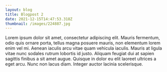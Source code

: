 ```yaml
---
layout: blog
title: Blogpost 2
date: 2021-12-15T14:47:53.318Z
thumbnail: /images/224887.jpg
---
```

Lorem ipsum dolor sit amet, consectetur adipiscing elit. Mauris fermentum, odio quis ornare porta, tellus magna posuere mauris, non elementum lorem enim vel mi. Aenean iaculis arcu vitae quam vehicula iaculis. Mauris at ligula vitae nunc sodales rutrum lobortis id justo. Aliquam feugiat dui at sapien sagittis finibus a sit amet augue. Quisque in dolor eu elit laoreet ultrices a eget arcu. Nunc non lacus diam. Integer auctor lacinia scelerisque.
